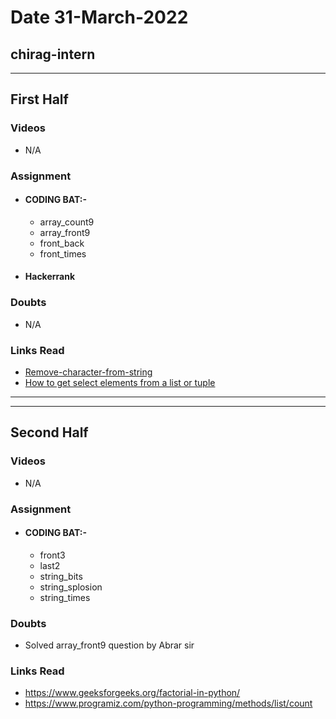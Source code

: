 # Date 31-March-2022

## chirag-intern

<hr>

## First Half

### Videos

- N/A

### Assignment

- #### CODING BAT:-

  - array_count9
  - array_front9
  - front_back
  - front_times

- #### Hackerrank

### Doubts

- N/A

### Links Read

- [Remove-character-from-string](https://flexiple.com/python-remove-character-from-string/)
- [How to get select elements from a list or tuple](https://www.adamsmith.haus/python/answers/how-to-get-select-elements-from-a-list-or-tuple-in-python)
<hr>
<hr>

## Second Half

### Videos

- N/A

### Assignment

- #### CODING BAT:-
  - front3
  - last2
  - string_bits
  - string_splosion
  - string_times

### Doubts

- Solved array_front9 question by Abrar sir

### Links Read

- https://www.geeksforgeeks.org/factorial-in-python/
- https://www.programiz.com/python-programming/methods/list/count
